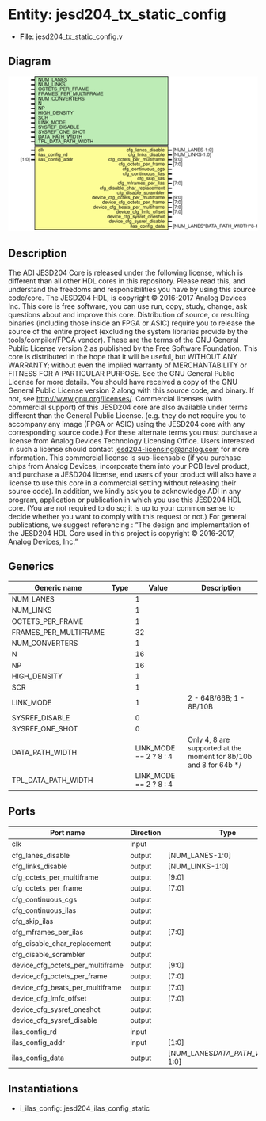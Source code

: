# Entity: jesd204_tx_static_config

- **File**: jesd204_tx_static_config.v
## Diagram

![Diagram](jesd204_tx_static_config.svg "Diagram")
## Description

The ADI JESD204 Core is released under the following license, which is
 different than all other HDL cores in this repository.
 Please read this, and understand the freedoms and responsibilities you have
 by using this source code/core.
 The JESD204 HDL, is copyright © 2016-2017 Analog Devices Inc.
 This core is free software, you can use run, copy, study, change, ask
 questions about and improve this core. Distribution of source, or resulting
 binaries (including those inside an FPGA or ASIC) require you to release the
 source of the entire project (excluding the system libraries provide by the
 tools/compiler/FPGA vendor). These are the terms of the GNU General Public
 License version 2 as published by the Free Software Foundation.
 This core  is distributed in the hope that it will be useful, but WITHOUT ANY
 WARRANTY; without even the implied warranty of MERCHANTABILITY or FITNESS FOR
 A PARTICULAR PURPOSE. See the GNU General Public License for more details.
 You should have received a copy of the GNU General Public License version 2
 along with this source code, and binary.  If not, see
 <http://www.gnu.org/licenses/>.
 Commercial licenses (with commercial support) of this JESD204 core are also
 available under terms different than the General Public License. (e.g. they
 do not require you to accompany any image (FPGA or ASIC) using the JESD204
 core with any corresponding source code.) For these alternate terms you must
 purchase a license from Analog Devices Technology Licensing Office. Users
 interested in such a license should contact jesd204-licensing@analog.com for
 more information. This commercial license is sub-licensable (if you purchase
 chips from Analog Devices, incorporate them into your PCB level product, and
 purchase a JESD204 license, end users of your product will also have a
 license to use this core in a commercial setting without releasing their
 source code).
 In addition, we kindly ask you to acknowledge ADI in any program, application
 or publication in which you use this JESD204 HDL core. (You are not required
 to do so; it is up to your common sense to decide whether you want to comply
 with this request or not.) For general publications, we suggest referencing :
 “The design and implementation of the JESD204 HDL Core used in this project
 is copyright © 2016-2017, Analog Devices, Inc.”
 
## Generics

| Generic name          | Type | Value                  | Description                                                        |
| --------------------- | ---- | ---------------------- | ------------------------------------------------------------------ |
| NUM_LANES             |      | 1                      |                                                                    |
| NUM_LINKS             |      | 1                      |                                                                    |
| OCTETS_PER_FRAME      |      | 1                      |                                                                    |
| FRAMES_PER_MULTIFRAME |      | 32                     |                                                                    |
| NUM_CONVERTERS        |      | 1                      |                                                                    |
| N                     |      | 16                     |                                                                    |
| NP                    |      | 16                     |                                                                    |
| HIGH_DENSITY          |      | 1                      |                                                                    |
| SCR                   |      | 1                      |                                                                    |
| LINK_MODE             |      | 1                      | 2 - 64B/66B;  1 - 8B/10B                                           |
| SYSREF_DISABLE        |      | 0                      |                                                                    |
| SYSREF_ONE_SHOT       |      | 0                      |                                                                    |
| DATA_PATH_WIDTH       |      | LINK_MODE == 2 ? 8 : 4 | Only 4, 8 are supported at the moment for 8b/10b and 8 for 64b */  |
| TPL_DATA_PATH_WIDTH   |      | LINK_MODE == 2 ? 8 : 4 |                                                                    |
## Ports

| Port name                        | Direction | Type                              | Description |
| -------------------------------- | --------- | --------------------------------- | ----------- |
| clk                              | input     |                                   |             |
| cfg_lanes_disable                | output    | [NUM_LANES-1:0]                   |             |
| cfg_links_disable                | output    | [NUM_LINKS-1:0]                   |             |
| cfg_octets_per_multiframe        | output    | [9:0]                             |             |
| cfg_octets_per_frame             | output    | [7:0]                             |             |
| cfg_continuous_cgs               | output    |                                   |             |
| cfg_continuous_ilas              | output    |                                   |             |
| cfg_skip_ilas                    | output    |                                   |             |
| cfg_mframes_per_ilas             | output    | [7:0]                             |             |
| cfg_disable_char_replacement     | output    |                                   |             |
| cfg_disable_scrambler            | output    |                                   |             |
| device_cfg_octets_per_multiframe | output    | [9:0]                             |             |
| device_cfg_octets_per_frame      | output    | [7:0]                             |             |
| device_cfg_beats_per_multiframe  | output    | [7:0]                             |             |
| device_cfg_lmfc_offset           | output    | [7:0]                             |             |
| device_cfg_sysref_oneshot        | output    |                                   |             |
| device_cfg_sysref_disable        | output    |                                   |             |
| ilas_config_rd                   | input     |                                   |             |
| ilas_config_addr                 | input     | [1:0]                             |             |
| ilas_config_data                 | output    | [NUM_LANES*DATA_PATH_WIDTH*8-1:0] |             |
## Instantiations

- i_ilas_config: jesd204_ilas_config_static
